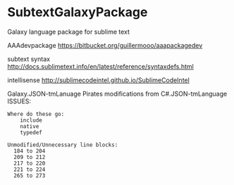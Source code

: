 SubtextGalaxyPackage
====================

Galaxy language package for sublime text

AAAdevpackage	  	https://bitbucket.org/guillermooo/aaapackagedev

subtext syntax	  	http://docs.sublimetext.info/en/latest/reference/syntaxdefs.html

intellisense	    	http://sublimecodeintel.github.io/SublimeCodeIntel



Galaxy.JSON-tmLanuage
  Pirates modifications from C#.JSON-tmLanguage
  ISSUES:
    
    Where do these go:
	    include
	    native
	    typedef	
   
    Unmodified/Unnecessary line blocks:
      184 to 204
      209 to 212
      217 to 220
      221 to 224
      265 to 273
